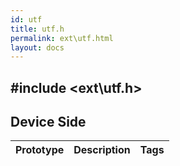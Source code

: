 ```yaml
---
id: utf
title: utf.h
permalink: ext\utf.html
layout: docs
---
```


## #include <ext\utf.h>

## Device Side
Prototype | Description | Tags
--- | --- | :---: